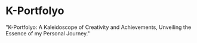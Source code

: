 # K-Portfolyo
 "K-Portfolyo: A Kaleidoscope of Creativity and Achievements, Unveiling the Essence of my Personal Journey."
